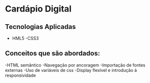 # Cardápio Digital 

## Tecnologias Aplicadas
- HML5
-CSS3

## Conceitos que são abordados:
-HTML semântico
-Navegação por ancoragem
-Importação de fontes externas
-Uso de variáveis de css
-Display flexível e introdução à responsividade